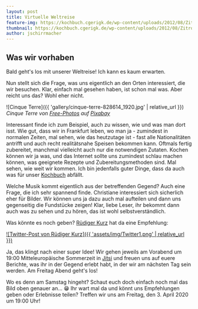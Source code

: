```yaml
---
layout: post
title: Virtuelle Weltreise
feature-img: https://kochbuch.cgerigk.de/wp-content/uploads/2012/08/Zitronennudeln2.jpg
thumbnail: https://kochbuch.cgerigk.de/wp-content/uploads/2012/08/Zitronennudeln2.jpg
author: jschirrmacher
---
```

## Was wir vorhaben

Bald geht's los mit unserer Weltreise! Ich kann es kaum erwarten.

Nun stellt sich die Frage, was uns eigentlich an den Orten interessiert, die wir besuchen. Klar, einfach mal gesehen haben, ist schon mal was. Aber reicht uns das? Wohl eher nicht.

![Cinque Terre]({{ 'gallery/cinque-terre-828614_1920.jpg' | relative_url }})
_Cinque Terre von [Free-Photos](https://pixabay.com/photos/?utm_source=link-attribution&amp;utm_medium=referral&amp;utm_campaign=image&amp;utm_content=828614) auf [Pixabay](https://pixabay.com/de/?utm_source=link-attribution&amp;utm_medium=referral&amp;utm_campaign=image&amp;utm_content=828614)_

Interessant finde ich zum Beispiel, auch zu wissen, wie und was man dort isst. Wie gut, dass wir in Frankfurt leben, wo man ja - zumindest in normalen Zeiten, mal sehen, wie das heutzutage ist - fast alle Nationalitäten antrifft und auch recht realitätsnahe Speisen bekommen kann. Oftmals fertig zubereitet, manchmal vielleicht auch nur die notwendigen Zutaten. Kochen können wir ja was, und das Internet sollte uns zumindest schlau machen können, was geeignete Rezepte und Zubereitungsmethoden sind. Mal sehen, wie weit wir kommen. Ich bin jedenfalls guter Dinge, dass da auch was für unser [Kochbuch](https://kochbuch,cgerigk.de) abfällt.

Welche Musik kommt eigentlich aus der betreffenden Gegend? Auch eine Frage, die ich sehr spannend finde. Christiane interessiert sich sicherlich eher für Bilder. Wir können uns ja dazu auch mal aufteilen und dann uns gegenseitig die Fundstücke zeigen! Klar, liebe Leser, ihr bekommt dann auch was zu sehen und zu hören, das ist wohl selbstverständlich.

Was könnte es noch geben? [Rüdiger Kurz](https://twitter.com/RuedigerKurz/status/1245460062669332486) hat da eine Empfehlung:

[![Twitter-Post von Rüdiger Kurz]({{ 'assets/img/Twitter1.png' | relative_url }})](https://twitter.com/RuedigerKurz/status/1245460062669332486)

Ja, das klingt nach einer super Idee! Wir gehen jeweils am Vorabend um 19:00 Mitteleuropäische Sommerzeit in [Jitsi](http://meet.jit.si/Joachim-und-Christiane-auf-Weltreise) und freuen uns auf euere Berichte, was ihr in der Gegend erlebt habt, in der wir am nächsten Tag sein werden. Am Freitag Abend geht's los!

Wo es denn am Samstag hingeht? Schaut euch doch einfach noch mal das Bild oben genauer an... 😁 Ihr wart mal da und könnt uns Empfehlungen geben oder Erlebnisse teilen? Treffen wir uns am Freitag, den 3. April 2020 um 19:00 Uhr!
